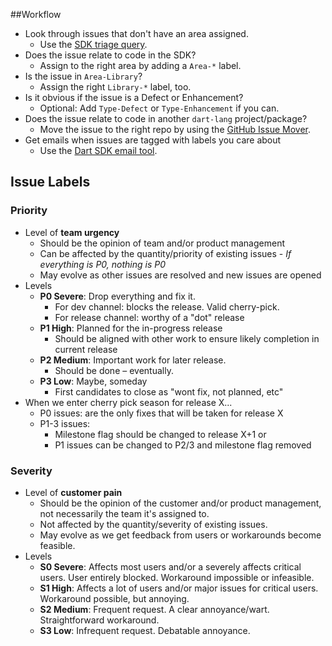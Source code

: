 ##Workflow

* Look through issues that don't have an area assigned.
  * Use the [SDK triage query].
* Does the issue relate to code in the SDK?
  * Assign to the right area by adding a `Area-*` label.
* Is the issue in `Area-Library`?
  * Assign the right `Library-*` label, too.
* Is it obvious if the issue is a Defect or Enhancement?
  * Optional: Add `Type-Defect` or `Type-Enhancement` if you can.
* Does the issue relate to code in another `dart-lang` project/package?
  * Move the issue to the right repo by using the [GitHub Issue Mover][].
* Get emails when issues are tagged with labels you care about
  * Use the [Dart SDK email tool].

## Issue Labels

### Priority
* Level of **team urgency**
  * Should be the opinion of team and/or product management
  * Can be affected by the quantity/priority of existing issues - *If everything is P0, nothing is P0*
  * May evolve as other issues are resolved and new issues are opened
* Levels
    * **P0 Severe**: Drop everything and fix it.
        * For dev channel: blocks the release. Valid cherry-pick.
        * For release channel: worthy of a "dot" release
	* **P1 High**: Planned for the in-progress release
	    * Should be aligned with other work to ensure likely completion in current release
  * **P2 Medium**: Important work for later release.
      * Should be done – eventually.
  * **P3 Low**: Maybe, someday
    * First candidates to close as "wont fix, not planned, etc"
* When we enter cherry pick season for release X...
    * P0 issues: are the only fixes that will be taken for release X
    * P1-3 issues:
		* Milestone flag should be changed to release X+1 or
		* P1 issues can be changed to P2/3 and milestone flag removed

### Severity
* Level of **customer pain**
	* Should be the opinion of the customer and/or product management, not necessarily the team it's assigned to.
	* Not affected by the quantity/severity of existing issues.
	* May evolve as we get feedback from users or workarounds become feasible. 
* Levels
	* **S0 Severe**: Affects most users and/or a severely affects critical users. User entirely blocked. Workaround impossible or infeasible.
	* **S1 High**: Affects a lot of users and/or major issues for critical users. Workaround possible, but annoying.
	* **S2 Medium**: Frequent request. A clear annoyance/wart. Straightforward workaround.
	* **S3 Low**: Infrequent request. Debatable annoyance.


[SDK triage query]: https://dart-sdk-email.appspot.com/triage
[GitHub Issue Mover]: https://github-issue-mover.appspot.com/
[Dart SDK email tool]: https://dart-sdk-email.appspot.com/